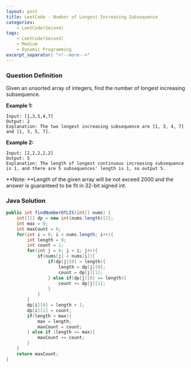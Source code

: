 ```yaml
---
layout: post
title: LeetCode - Number of Longest Increasing Subsequence
categories:
    - LeetCode(Second)
tags:
    - LeetCode(Second)
    - Medium
    - Dynamic Programming
excerpt_separator: "<!--more-->"
---
```


### Question Definition
Given an unsorted array of integers, find the number of longest increasing subsequence.
<!--more-->
**Example 1:**
```
Input: [1,3,5,4,7]
Output: 2
Explanation: The two longest increasing subsequence are [1, 3, 4, 7] and [1, 3, 5, 7].
```
**Example 2:**
```
Input: [2,2,2,2,2]
Output: 5
Explanation: The length of longest continuous increasing subsequence is 1, and there are 5 subsequences' length is 1, so output 5.
```
**Note: **Length of the given array will be not exceed 2000 and the answer is guaranteed to be fit in 32-bit signed int.
### Java Solution
```java
public int findNumberOfLIS(int[] nums) {
    int[][] dp = new int[nums.length][2];
    int max = 0;
    int maxCount = 0;
    for(int i = 0; i < nums.length; i++){
        int length = 0;
        int count = 1;
        for(int j = 0; j < i; j++){
            if(nums[j] < nums[i]){
                if(dp[j][0] > length){
                    length = dp[j][0];
                    count = dp[j][1];
                } else if(dp[j][0] == length){
                    count += dp[j][1];
                }
            }
        }
        dp[i][0] = length + 1;
        dp[i][1] = count;
        if(length > max){
            max = length;
            maxCount = count;
        } else if (length == max){
            maxCount += count;
        }
    }
    return maxCount;
}
```